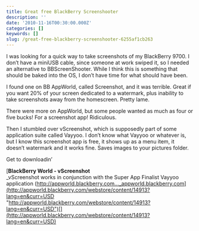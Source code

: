 ```yaml
---
title: Great free BlackBerry Screenshooter
description: ''
date: '2010-11-16T00:30:00.000Z'
categories: []
keywords: []
slug: /great-free-blackberry-screenshooter-6255af1cb263
---
```


I was looking for a quick way to take screenshots of my BlackBerry 9700. I don’t have a miniUSB cable, since someone at work swiped it, so I needed an alternative to BBScreenShooter. While I think this is something that should be baked into the OS, I don’t have time for what should have been.

I found one on BB AppWorld, called Screenshot, and it was terrible. Great if you want 20% of your screen dedicated to a watermark, plus inability to take screenshots away from the homescreen. Pretty lame.

There were more on AppWorld, but some people wanted as much as four or five bucks! For a screenshot app! Ridiculous.

Then I stumbled over vScreenshot, which is supposedly part of some application suite called Vayyoo. I don’t know what Vayyoo or whatever is, but I know this screenshot app is free, it shows up as a menu item, it doesn’t watermark and it works fine. Saves images to your pictures folder.

Get to downloadin’

[**BlackBerry World - vScreenshot**  
_vScreenshot works in conjunction with the Super App Finalist Vayyoo application (http://appworld.blackberry.com…_appworld.blackberry.com](http://appworld.blackberry.com/webstore/content/14913?lang=en&curr=USD "http://appworld.blackberry.com/webstore/content/14913?lang=en&curr=USD")[](http://appworld.blackberry.com/webstore/content/14913?lang=en&curr=USD)
